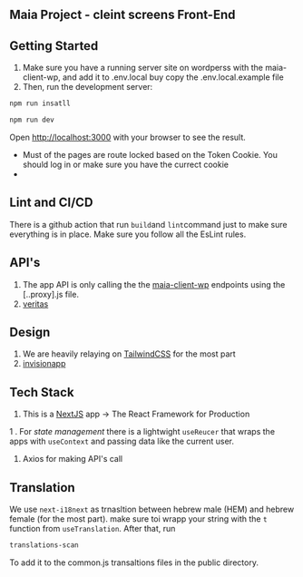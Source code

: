 ## Maia Project - cleint screens Front-End

## Getting Started

1. Make sure you have a running server site on wordperss with the maia-client-wp, and add it to .env.local buy copy the .env.local.example file
1. Then, run the development server:

```bash
npm run insatll
```
```bash
npm run dev
```

Open [http://localhost:3000](http://localhost:3000) with your browser to see the result. 

- Must of the pages are route locked based on the Token Cookie. You should log in or make sure you have the currect cookie
- 

## Lint and CI/CD
There is a github action that run `build`and `lint`command just to make sure everything is in place. Make sure you follow all the EsLint rules.

## API's

1. The app API is only calling the the [maia-client-wp](https://github.com/nemo369/maia-client-wp) endpoints using the [..proxy].js file.
1. [veritas](http://api.veritas-hr.com/)

## Design

1. We are heavily relaying on [TailwindCSS](https://tailwindcss.com/) for the most part
1. [invisionapp](https://projects.invisionapp.com/share/QX10FG7U9BYC#/screens/449548564)

## Tech Stack
1. This is a [NextJS](https://nextjs.org/) app -> The React Framework for Production

1 . For *state management* there is a lightwight `useReucer` that wraps the apps with `useContext` and passing data like the current user.
1. Axios for making API's call

## Translation
We use `next-i18next` as trnasltion between hebrew male (HEM) and hebrew female (for the most part). make sure toi wrapp your string with the `t` function from `useTranslation`.
After that, run 
```bash
translations-scan
```

To add it to the common.js transaltions files in the public directory.